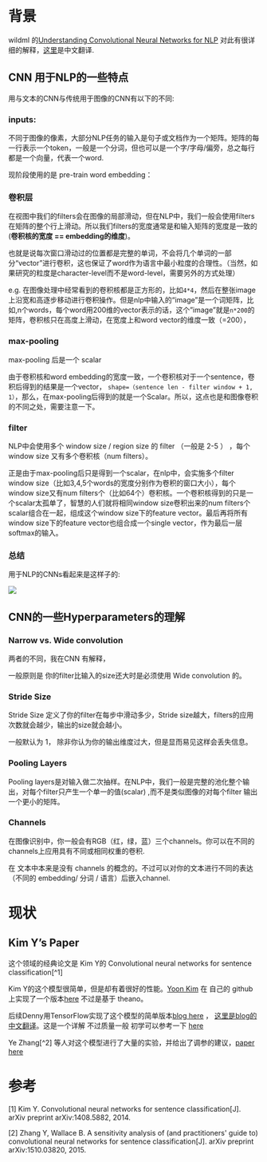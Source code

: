 # 背景

wildml 的[Understanding Convolutional Neural Networks for NLP](http://www.wildml.com/2015/11/understanding-convolutional-neural-networks-for-nlp/) 对此有很详细的解释，[这里](https://blog.csdn.net/liuyuemaicha/article/details/53728242)是中文翻译.


## CNN 用于NLP的一些特点


用与文本的CNN与传统用于图像的CNN有以下的不同:

### inputs: 

不同于图像的像素，大部分NLP任务的输入是句子或文档作为一个矩阵。矩阵的每一行表示一个token，一般是一个分词，但也可以是一个字/字母/偏旁，总之每行都是一个向量，代表一个word.
  
现阶段使用的是 pre-train word embedding：
  
### 卷积层
  
在视图中我们的filters会在图像的局部滑动，但在NLP中，我们一般会使用filters在矩阵的整个行上滑动。所以我们filters的宽度通常是和输入矩阵的宽度是一致的(**卷积核的宽度 == embedding的维度**)。

也就是说每次窗口滑动过的位置都是完整的单词，不会将几个单词的一部分“vector”进行卷积，这也保证了word作为语言中最小粒度的合理性。（当然，如果研究的粒度是character-level而不是word-level，需要另外的方式处理）

e.g.  在图像处理中经常看到的卷积核都是正方形的，比如`4*4`，然后在整张image上沿宽和高逐步移动进行卷积操作。但是nlp中输入的“image”是一个词矩阵，比如,n个words，每个word用200维的vector表示的话，这个”image”就是`n*200`的矩阵，卷积核只在高度上滑动，在宽度上和word vector的维度一致（=200），

### max-pooling

max-pooling 后是一个 scalar

由于卷积核和word embedding的宽度一致，一个卷积核对于一个sentence，卷积后得到的结果是一个vector， `shape=（sentence len - filter window + 1, 1）`，那么，在max-pooling后得到的就是一个Scalar。所以，这点也是和图像卷积的不同之处，需要注意一下。

### filter

NLP中会使用多个 window size / region size 的 filter （一般是 2-5 ） ，每个 window size 又有多个卷积核（num filters）。

正是由于max-pooling后只是得到一个scalar，在nlp中，会实施多个filter window size（比如3,4,5个words的宽度分别作为卷积的窗口大小），每个window size又有num filters个（比如64个）卷积核。一个卷积核得到的只是一个scalar太孤单了，智慧的人们就将相同window size卷积出来的num filters个scalar组合在一起，组成这个window size下的feature vector。最后再将所有window size下的feature vector也组合成一个single vector，作为最后一层softmax的输入。

### 总结
用于NLP的CNNs看起来是这样子的:

![](http://7xiuu0.com1.z0.glb.clouddn.com/18-4-10/7965563.jpg)

## CNN的一些Hyperparameters的理解

### Narrow vs. Wide convolution

两者的不同，我在CNN 有解释，

一般原则是 你的filter比输入的size还大时是必须使用 Wide convolution 的。

### Stride Size
Stride Size  定义了你的filter在每步中滑动多少，Stride size越大，filters的应用次数就会越少，输出的size就会越小。

一般默认为 1， 除非你认为你的输出维度过大，但是显而易见这样会丢失信息。

### Pooling Layers

Pooling layers是对输入做二次抽样。在NLP中，我们一般是完整的池化整个输出，对每个filter只产生一个单一的值(scalar) ,而不是类似图像的对每个filter 输出一个更小的矩阵。

### Channels

在图像识别中，你一般会有RGB（红，绿，蓝）三个channels。你可以在不同的channels上应用具有不同或相同权重的卷积.

在 文本中本来是没有 channels 的概念的。不过可以对你的文本进行不同的表达（不同的 embedding/ 分词 / 语言）后嵌入channel.


# 现状

##  Kim Y’s Paper

这个领域的经典论文是 Kim Y的  Convolutional neural networks for sentence classification[^1]


Kim Y的这个模型很简单，但是却有着很好的性能。[Yoon Kim](http://www.people.fas.harvard.edu/~yoonkim/) 在 自己的 github 上实现了一个版本[here](https://github.com/yoonkim/CNN_sentence) 不过是基于 theano。

后续Denny用TensorFlow实现了这个模型的简单版本[blog here](http://www.wildml.com/2015/12/implementing-a-cnn-for-text-classification-in-tensorflow/) ， [这里是blog的中文翻译](https://www.jianshu.com/p/ed3eac3dcb39)。这是一个详解 不过质量一般 初学可以参考一下 [here](https://blog.csdn.net/accumulate_zhang/article/details/78504637)


Ye Zhang[^2] 等人对这个模型进行了大量的实验，并给出了调参的建议，[paper here ](https://arxiv.org/abs/1510.03820)


# 参考

[1] Kim Y. Convolutional neural networks for sentence classification[J]. arXiv preprint arXiv:1408.5882, 2014.

[2] Zhang Y, Wallace B. A sensitivity analysis of (and practitioners' guide to) convolutional neural networks for sentence classification[J]. arXiv preprint arXiv:1510.03820, 2015.



